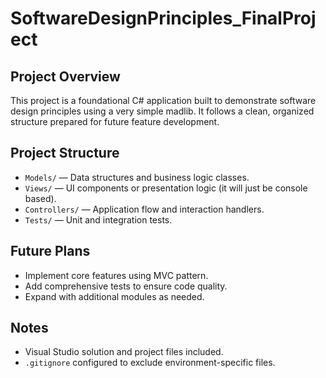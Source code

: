 # SoftwareDesignPrinciples_FinalProject

## Project Overview
This project is a foundational C# application built to demonstrate software design principles using a very simple madlib. It follows a clean, organized structure prepared for future feature development.

## Project Structure
- `Models/` — Data structures and business logic classes.
- `Views/` — UI components or presentation logic (it will just be console based).
- `Controllers/` — Application flow and interaction handlers.
- `Tests/` — Unit and integration tests.

## Future Plans
- Implement core features using MVC pattern.
- Add comprehensive tests to ensure code quality.
- Expand with additional modules as needed.

## Notes
- Visual Studio solution and project files included.
- `.gitignore` configured to exclude environment-specific files.
